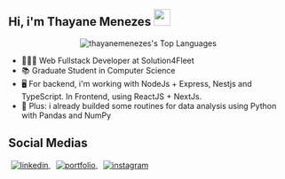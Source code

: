 <h2>Hi, i'm Thayane Menezes <img height="30px" src="https://user-images.githubusercontent.com/42378118/110234147-e3259600-7f4e-11eb-95be-0c4047144dea.gif"/> </h2>

<div align="center">

![thayanemenezes's Top Languages](https://github-readme-stats.vercel.app/api/top-langs/?username=thayanemenezes&theme=dracula&show_icons=true&hide_border=true&layout=compact)

</div>

- 👩🏾‍💻 Web Fullstack Developer at Solution4Fleet
- 📚 Graduate Student in Computer Science
- 🖥 For backend, i'm working with NodeJs + Express, Nestjs and TypeScript. In Frontend, using ReactJS + NextJs.
- 🐍 Plus: i already builded some routines for data analysis using Python with Pandas and NumPy 

## Social Medias

<div>
<a href="https://www.linkedin.com/in/thayane-menezes-31a5a9191/" target="_blank" style="margin: 5px;">
  <img align="center"  src="https://img.shields.io/badge/LinkedIn-0077B5?style=for-the-badge&logo=linkedin&logoColor=white" alt="linkedin"/>
</a>
<a href="https://thayane-menezes.vercel.app" target="_blank" style="margin: 5px;">
 <img align="center" src="https://img.shields.io/badge/Portfolio-255E63?style=for-the-badge&logo=About.me&logoColor=white" alt="portfolio"/>
</a>
<a href="https://www.instagram.com/thayanenm/" target="_blank" style="margin: 5px;">
 <img align="center" src="https://img.shields.io/badge/Instagram-E4405F?style=for-the-badge&logo=instagram&logoColor=white" alt="instagram"/>
</a>
</div>

